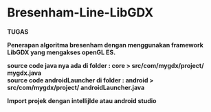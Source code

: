 # Bresenham-Line-LibGDX
<b>TUGAS<b>

Penerapan algoritma bresenham dengan menggunakan framework LibGDX yang mengakses openGL ES.

source code java nya ada di folder : core > src/com/mygdx/project/ mygdx.java </br>
source code androidLauncher di folder : android > src/com/mygdx/project/ androidLauncher.java


Import projek dengan intellijIde atau android studio
